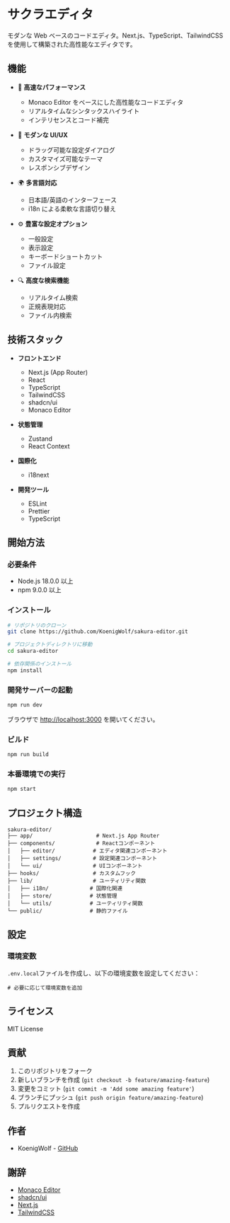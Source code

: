 # サクラエディタ

モダンな Web ベースのコードエディタ。Next.js、TypeScript、TailwindCSS を使用して構築された高性能なエディタです。

## 機能

- 🚀 **高速なパフォーマンス**

  - Monaco Editor をベースにした高性能なコードエディタ
  - リアルタイムなシンタックスハイライト
  - インテリセンスとコード補完

- 🎨 **モダンな UI/UX**

  - ドラッグ可能な設定ダイアログ
  - カスタマイズ可能なテーマ
  - レスポンシブデザイン

- 🌍 **多言語対応**

  - 日本語/英語のインターフェース
  - i18n による柔軟な言語切り替え

- ⚙️ **豊富な設定オプション**

  - 一般設定
  - 表示設定
  - キーボードショートカット
  - ファイル設定

- 🔍 **高度な検索機能**
  - リアルタイム検索
  - 正規表現対応
  - ファイル内検索

## 技術スタック

- **フロントエンド**

  - Next.js (App Router)
  - React
  - TypeScript
  - TailwindCSS
  - shadcn/ui
  - Monaco Editor

- **状態管理**

  - Zustand
  - React Context

- **国際化**

  - i18next

- **開発ツール**
  - ESLint
  - Prettier
  - TypeScript

## 開始方法

### 必要条件

- Node.js 18.0.0 以上
- npm 9.0.0 以上

### インストール

```bash
# リポジトリのクローン
git clone https://github.com/KoenigWolf/sakura-editor.git

# プロジェクトディレクトリに移動
cd sakura-editor

# 依存関係のインストール
npm install
```

### 開発サーバーの起動

```bash
npm run dev
```

ブラウザで [http://localhost:3000](http://localhost:3000) を開いてください。

### ビルド

```bash
npm run build
```

### 本番環境での実行

```bash
npm start
```

## プロジェクト構造

```
sakura-editor/
├── app/                    # Next.js App Router
├── components/             # Reactコンポーネント
│   ├── editor/            # エディタ関連コンポーネント
│   ├── settings/          # 設定関連コンポーネント
│   └── ui/                # UIコンポーネント
├── hooks/                 # カスタムフック
├── lib/                   # ユーティリティ関数
│   ├── i18n/             # 国際化関連
│   ├── store/            # 状態管理
│   └── utils/            # ユーティリティ関数
└── public/               # 静的ファイル
```

## 設定

### 環境変数

`.env.local`ファイルを作成し、以下の環境変数を設定してください：

```env
# 必要に応じて環境変数を追加
```

## ライセンス

MIT License

## 貢献

1. このリポジトリをフォーク
2. 新しいブランチを作成 (`git checkout -b feature/amazing-feature`)
3. 変更をコミット (`git commit -m 'Add some amazing feature'`)
4. ブランチにプッシュ (`git push origin feature/amazing-feature`)
5. プルリクエストを作成

## 作者

- KoenigWolf - [GitHub](https://github.com/KoenigWolf)

## 謝辞

- [Monaco Editor](https://microsoft.github.io/monaco-editor/)
- [shadcn/ui](https://ui.shadcn.com/)
- [Next.js](https://nextjs.org/)
- [TailwindCSS](https://tailwindcss.com/)
